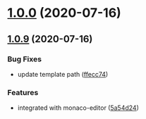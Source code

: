 # [1.0.0](https://github.com/noteby/django-monaco-editor/compare/v1.0.9...v1.0.0) (2020-07-16)



## [1.0.9](https://github.com/noteby/django-monaco-editor/compare/5a54d244324ad3c5967008292bde261e8fc29981...v1.0.9) (2020-07-16)


### Bug Fixes

* update template path ([ffecc74](https://github.com/noteby/django-monaco-editor/commit/ffecc74b218d95383aa49bd59a4d2673acdab75d))


### Features

* integrated with monaco-editor ([5a54d24](https://github.com/noteby/django-monaco-editor/commit/5a54d244324ad3c5967008292bde261e8fc29981))



